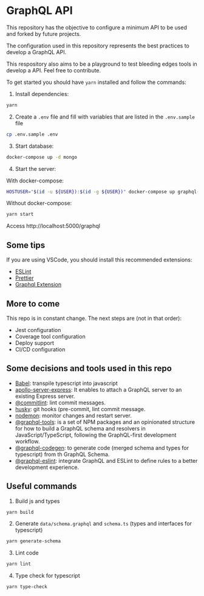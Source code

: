 # GraphQL API

This repository has the objective to configure a minimum API to be used and forked by future projects.

The configuration used in this repository represents the best practices to develop a GraphQL API.

This respository also aims to be a playground to test bleeding edges tools in develop a API. Feel free to contribute.

To get started you should have `yarn` installed and follow the commands:

1. Install dependencies:
```sh
yarn
```

2. Create a `.env` file and fill with variables that are listed in the `.env.sample` file

```sh
cp .env.sample .env
```

3. Start database:

```sh
docker-compose up -d mongo
```

4. Start the server:

With docker-compose:
```sh
HOSTUSER="$(id -u ${USER}):$(id -g ${USER})" docker-compose up graphql-api
```

Without docker-compose:
```sh
yarn start
```

Access http://localhost:5000/graphql

## Some tips

If you are using VSCode, you should install this recommended extensions:

- [ESLint](https://marketplace.visualstudio.com/items?itemName=dbaeumer.vscode-eslint)
- [Prettier](https://marketplace.visualstudio.com/items?itemName=esbenp.prettier-vscode)
- [Graphql Extension](https://marketplace.visualstudio.com/items?itemName=GraphQL.vscode-graphql)

## More to come

This repo is in constant change.
The next steps are (not in that order):

- Jest configuration
- Coverage tool configuration
- Deploy support
- CI/CD configuration

## Some decisions and tools used in this repo

- [Babel](https://babeljs.io/): transpile typescript into javascript
- [apollo-server-express](https://www.apollographql.com/docs/apollo-server/integrations/middleware/#apollo-server-express): It enables to attach a GraphQL server to an existing Express server.
- [@commitlint](https://github.com/conventional-changelog/commitlint): lint commit messages.
- [husky](https://typicode.github.io/husky/#/): git hooks (pre-commit, lint commit message.
- [nodemon](https://nodemon.io/): monitor changes and restart server.
- [@graphql-tools](https://www.graphql-tools.com/): is a set of NPM packages and an opinionated structure for how to build a GraphQL schema and resolvers in JavaScript/TypeScript, following the GraphQL-first development workflow.
- [@graphql-codegen](https://www.graphql-code-generator.com/): to generate code (merged schema and types for typescript) from th GraphQL Schema.
- [@graphql-eslint](https://github.com/dotansimha/graphql-eslint): integrate GraphQL and ESLint to define rules to a better development experience.

## Useful commands

1. Build js and types
```sh
yarn build
```

2. Generate `data/schema.graphql` and `schema.ts` (types and interfaces for typescript)
```sh
yarn generate-schema
```

3. Lint code
```sh
yarn lint
```

4. Type check for typescript
```sh
yarn type-check
```
